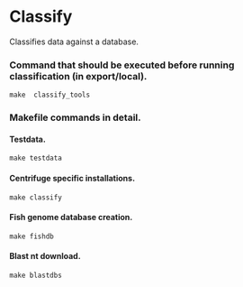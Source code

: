 # Classify

Classifies data against a database.

### Command that should be executed before running classification (in export/local).

    make  classify_tools


### Makefile commands in detail.

#### Testdata.

    make testdata

#### Centrifuge specific installations.

    make classify


#### Fish genome database creation.

    make fishdb


#### Blast nt download.

    make blastdbs





